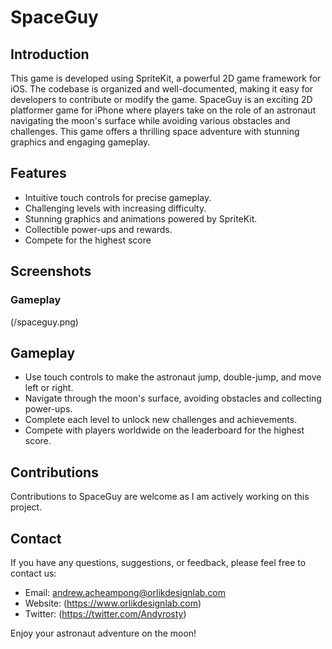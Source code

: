 # SpaceGuy


## Introduction
This game is developed using SpriteKit, a powerful 2D game framework for iOS. The codebase is organized and well-documented, making it easy for developers to contribute or modify the game. 
SpaceGuy is an exciting 2D platformer game for iPhone where players take on the role of an astronaut navigating the moon's surface while avoiding various obstacles and challenges. 
This game offers a thrilling space adventure with stunning graphics and engaging gameplay.

## Features
- Intuitive touch controls for precise gameplay.
- Challenging levels with increasing difficulty.
- Stunning graphics and animations powered by SpriteKit.
- Collectible power-ups and rewards.
- Compete for the highest score

## Screenshots

### Gameplay
(/spaceguy.png)



## Gameplay
- Use touch controls to make the astronaut jump, double-jump, and move left or right.
- Navigate through the moon's surface, avoiding obstacles and collecting power-ups.
- Complete each level to unlock new challenges and achievements.
- Compete with players worldwide on the leaderboard for the highest score.


## Contributions
Contributions to SpaceGuy are welcome as I am actively working on this project.

## Contact
If you have any questions, suggestions, or feedback, please feel free to contact us:

- Email: andrew.acheampong@orlikdesignlab.com
- Website: (https://www.orlikdesignlab.com)
- Twitter: (https://twitter.com/Andyrosty)

Enjoy your astronaut adventure on the moon!
